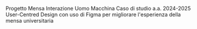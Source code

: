Progetto Mensa 
Interazione Uomo Macchina 
Caso di studio a.a. 2024-2025 
User-Centred Design con uso di Figma per migliorare l'esperienza della mensa universitaria
